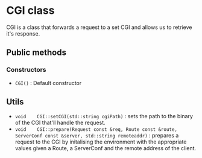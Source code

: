 # CGI class

CGI is a class that forwards a request to a set CGI and allows us to retrieve it's response.

## Public methods

### Constructors
- `CGI()` : Default constructor

## Utils

- `void    CGI::setCGI(std::string cgiPath)` : sets the path to the binary of the CGI that'll handle the request.
- `void    CGI::prepare(Request const &req,
                        Route const &route,
                        ServerConf const &server,
                        std::string remoteaddr)` : prepares a request to the CGI by initalising the environment with the appropriate values given a Route, a ServerConf and the remote address of the client.